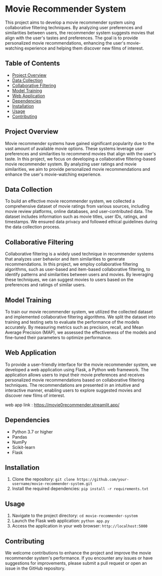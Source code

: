 # Movie Recommender System

This project aims to develop a movie recommender system using collaborative filtering techniques. By analyzing user preferences and similarities between users, the recommender system suggests movies that align with the user's tastes and preferences. The goal is to provide personalized movie recommendations, enhancing the user's movie-watching experience and helping them discover new films of interest.

## Table of Contents

- [Project Overview](#project-overview)
- [Data Collection](#data-collection)
- [Collaborative Filtering](#collaborative-filtering)
- [Model Training](#model-training)
- [Web Application](#web-application)
- [Dependencies](#dependencies)
- [Installation](#installation)
- [Usage](#usage)
- [Contributing](#contributing)


## Project Overview

Movie recommender systems have gained significant popularity due to the vast amount of available movie options. These systems leverage user preferences and similarities to recommend movies that align with the user's taste. In this project, we focus on developing a collaborative filtering-based movie recommender system. By analyzing user ratings and movie similarities, we aim to provide personalized movie recommendations and enhance the user's movie-watching experience.

## Data Collection

To build an effective movie recommender system, we collected a comprehensive dataset of movie ratings from various sources, including movie review platforms, online databases, and user-contributed data. The dataset includes information such as movie titles, user IDs, ratings, and timestamps. We ensured data privacy and followed ethical guidelines during the data collection process.

## Collaborative Filtering

Collaborative filtering is a widely used technique in recommender systems that analyzes user behavior and item similarities to generate recommendations. In this project, we employ collaborative filtering algorithms, such as user-based and item-based collaborative filtering, to identify patterns and similarities between users and movies. By leveraging these techniques, we can suggest movies to users based on the preferences and ratings of similar users.

## Model Training

To train our movie recommender system, we utilized the collected dataset and implemented collaborative filtering algorithms. We split the dataset into training and testing sets to evaluate the performance of the models accurately. By measuring metrics such as precision, recall, and Mean Average Precision (MAP), we assessed the effectiveness of the models and fine-tuned their parameters to optimize performance.

## Web Application

To provide a user-friendly interface for the movie recommender system, we developed a web application using Flask, a Python web framework. The application allows users to input their movie preferences and receives personalized movie recommendations based on collaborative filtering techniques. The recommendations are presented in an intuitive and interactive manner, enabling users to explore suggested movies and discover new films of interest.

web app link : https://movie0recommender.streamlit.app/


## Dependencies

- Python 3.7 or higher
- Pandas
- NumPy
- Scikit-learn
- Flask

## Installation

1. Clone the repository: `git clone https://github.com/your-username/movie-recommender-system.git`
2. Install the required dependencies: `pip install -r requirements.txt`

## Usage

1. Navigate to the project directory: `cd movie-recommender-system`
2. Launch the Flask web application: `python app.py`
3. Access the application in your web browser: `http://localhost:5000`

## Contributing

We welcome contributions to enhance the project and improve the movie recommender system's performance. If you encounter any issues or have suggestions for improvements, please submit a pull request or open an issue in the GitHub repository.


